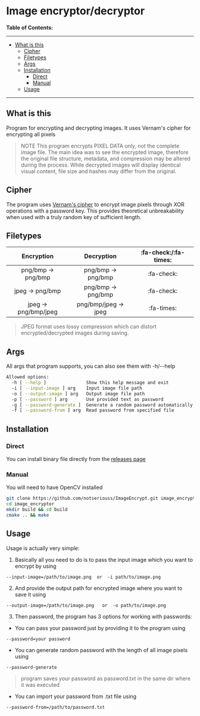 # Image encryptor/decryptor

**Table of Contents:**
***
- [What is this](#what-is-this)
  - [Cipher](#cipher)
  - [Filetypes](#filetypes)
  - [Args](#args)
  - [Installation](#installation)
    - [Direct](#direct)
    - [Manual](#manual)
  - [Usage](#usage)
***
## What is this
Program for encrypting and decrypting images. It uses Vernam's cipher for encrypting all pixels
> NOTE
> This program encrypts PIXEL DATA only, not the complete image file. The main idea was to see the encrypted image, therefore the original file structure, metadata, and compression may be altered during the process. While decrypted images will display identical visual content, file size and hashes may differ from the original.


## Cipher
The program uses [Vernam's cipher](https://en.wikipedia.org/w/index.php?title=Gilbert_Vernam&section=3#The_Vernam_cipher) to encrypt image pixels through XOR operations with a password key. This provides theoretical unbreakability when used with a truly random key of sufficient length.

## Filetypes
| Encryption | Decryption | :fa-check:/:fa-times: | 
| :--------------: | :--------------:| :-----------: |
| png/bmp -> png/bmp | png/bmp -> png/bmp | :fa-check: |
| jpeg -> png/bmp | png/bmp -> png/bmp | :fa-check: |
| jpeg -> png/bmp/jpeg | png/bmp/jpeg -> jpeg | :fa-times: |

>    JPEG format uses lossy compression which can distort encrypted/decrypted images during saving.

## Args

All args that program supports, you can also see them with -h/--help

```sh
Allowed options:
  -h [ --help ]               Show this help message and exit
  -i [ --input-image ] arg    Input image file path
  -o [ --output-image ] arg   Output image file path
  -p [ --password ] arg       Use provided text as password
  -g [ --password-generate ]  Generate a random password automatically
  -f [ --password-from ] arg  Read password from specified file
  ```

## Installation
### Direct
You can install binary file directly from the [releases page](https://github.com/notseriouss/ImagEncrypt/releases)

### Manual
You will need to have OpenCV installed
```sh
git clone https://github.com/notseriouss/ImageEncrypt.git image_encryptor
cd image_encryptor
mkdir build && cd build
cmake .. && make
```
## Usage
Usage is actually very simple:
1. Basically all you need to do is to pass the input image which you want to encrypt by using

`--input-image=/path/to/image.png  or  -i path/to/image.png`

2. And provide the output path for encrypted image where you want to save it  using

`--output-image=/path/to/image.png   or  -o path/to/image.png `

3.  Then password, the program has 3 options for working with passwords:
* You can pass your password just by providing it to the program using 

`--password=your password`

* You can generate random password with the length of all image pixels using

`--password-generate `
> program saves your password as password.txt in the same dir where it was executed

* You can import your password from .txt file using

`--password-from=/path/to/password.txt`

